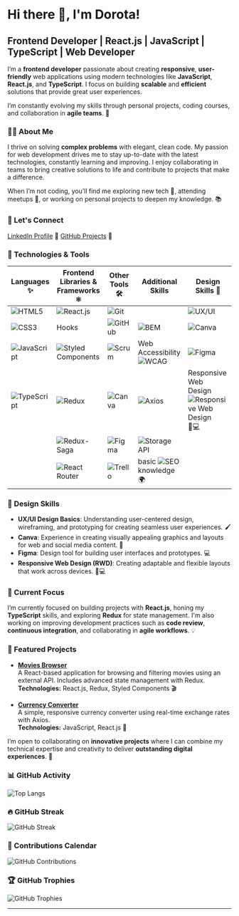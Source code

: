 # Hi there 👋, I'm Dorota! 

## Frontend Developer | React.js | JavaScript | TypeScript | Web Developer

I’m a **frontend developer** passionate about creating **responsive**, **user-friendly** web applications using modern technologies like **JavaScript**, **React.js**, and **TypeScript**. I focus on building **scalable** and **efficient** solutions that provide great user experiences.

I’m constantly evolving my skills through personal projects, coding courses, and collaboration in **agile teams**. 🚀

### 👩‍💻 About Me

I thrive on solving **complex problems** with elegant, clean code. My passion for web development drives me to stay up-to-date with the latest technologies, constantly learning and improving. I enjoy collaborating in teams to bring creative solutions to life and contribute to projects that make a difference. 

When I’m not coding, you’ll find me exploring new tech 🌱, attending meetups 🎤, or working on personal projects to deepen my knowledge. 📚


### 🚀 Let's Connect
[LinkedIn Profile](https://www.linkedin.com/in/d-karpinska/) 💬 [GitHub Projects](https://github.com/Dor-Ka?tab=repositories) 🌟
<!-- 
- [My Portfolio](link-to-portfolio) 🌍 
-->
### 🔧 Technologies & Tools

| **Languages** ✨                                          | **Frontend Libraries & Frameworks** ⚛️                             | **Other Tools** 🛠️                                              | **Additional Skills**                                          | **Design Skills** 🎨                                       |
|----------------------------------------------------------|---------------------------------------------------------------------|-----------------------------------------------------------------|---------------------------------------------------------------|------------------------------------------------------------|
| ![HTML5](https://img.shields.io/badge/-HTML5-E34F26?logo=html5&logoColor=ffffff)  | ![React.js](https://img.shields.io/badge/-React.js-61DAFB?logo=react&logoColor=black) | ![Git](https://img.shields.io/badge/-Git-F05032?logo=git&logoColor=white) |  | ![UX/UI](https://img.shields.io/badge/-UX%2FUI-FF9A8B?logo=figma&logoColor=white) |
| ![CSS3](https://img.shields.io/badge/-CSS3-1572B6?logo=css3&logoColor=ffffff)   | Hooks                                                              | ![GitHub](https://img.shields.io/badge/-GitHub-181717?logo=github&logoColor=white) | ![BEM](https://img.shields.io/badge/-BEM-FF3E00?logo=css3&logoColor=white) | ![Canva](https://img.shields.io/badge/-Canva-FF4F00?logo=canva&logoColor=white) |
| ![JavaScript](https://img.shields.io/badge/-JavaScript-F7DF1E?logo=javascript&logoColor=black) | ![Styled Components](https://img.shields.io/badge/-Styled%20Components-DB7093?logo=styled-components&logoColor=white) | ![Scrum](https://img.shields.io/badge/-Scrum-2E1B8E?logo=scrum&logoColor=white) | Web Accessibility ![WCAG](https://img.shields.io/badge/-WCAG-2F2F2F?logo=html5&logoColor=white) | ![Figma](https://img.shields.io/badge/-Figma-F24E1E?logo=figma&logoColor=white) |
| ![TypeScript](https://img.shields.io/badge/-TypeScript-3178C6?logo=typescript&logoColor=ffffff) | ![Redux](https://img.shields.io/badge/-Redux-764ABC?logo=redux&logoColor=white)  | ![Canva](https://img.shields.io/badge/-Canva-FF4F00?logo=canva&logoColor=white) | ![Axios](https://img.shields.io/badge/-Axios-5A29E4?logo=axios&logoColor=white) | Responsive Web Design ![Responsive Web Design](https://img.shields.io/badge/-RWD-4CAF50?logo=css3&logoColor=white) 📱💻                           |
|                                                          | ![Redux-Saga](https://img.shields.io/badge/-Redux%20Saga-999999?logo=redux&logoColor=white) | ![Figma](https://img.shields.io/badge/-Figma-F24E1E?logo=figma&logoColor=white) | ![Storage API](https://img.shields.io/badge/-Storage%20API-FFB300?logo=google-chrome&logoColor=black) |                                                            |
|                                                          | ![React Router](https://img.shields.io/badge/-React%20Router-CA4245?logo=react-router&logoColor=white) | ![Trello](https://img.shields.io/badge/-Trello-0079BF?logo=trello&logoColor=white) | basic ![SEO](https://img.shields.io/badge/-SEO-FF9A8B?logo=google&logoColor=black) knowledge 🌍 |                                                            |

### 🎨 Design Skills

- **UX/UI Design Basics**: Understanding user-centered design, wireframing, and prototyping for creating seamless user experiences. 🖌️
- **Canva**: Experience in creating visually appealing graphics and layouts for web and social media content. 🎨
- **Figma**: Design tool for building user interfaces and prototypes. 💻
- **Responsive Web Design (RWD)**: Creating adaptable and flexible layouts that work across devices. 📱💻

### 🌱 Current Focus

I’m currently focused on building projects with **React.js**, honing my **TypeScript** skills, and exploring **Redux** for state management. I'm also working on improving development practices such as **code review**, **continuous integration**, and collaborating in **agile workflows**. 💡

### 🌟 Featured Projects

- [**Movies Browser**](https://github.com/Dor-Ka/movies-browser)  
  A React-based application for browsing and filtering movies using an external API. Includes advanced state management with Redux.  
  **Technologies:** React.js, Redux, Styled Components 🎬  

- [**Currency Converter**](https://github.com/Dor-Ka/currency-converter)  
  A simple, responsive currency converter using real-time exchange rates with Axios.  
  **Technologies:** JavaScript, React.js 💱


I’m open to collaborating on **innovative projects** where I can combine my technical expertise and creativity to deliver **outstanding digital experiences**. 🚀


### 📊 GitHub Activity

![Top Langs](https://github-readme-stats.vercel.app/api/top-langs/?username=Dor-Ka&layout=compact&theme=radical)

### 🔥 GitHub Streak

![GitHub Streak](https://github-readme-streak-stats.herokuapp.com/?user=Dor-Ka)

### 📅 Contributions Calendar

![GitHub Contributions](https://github-readme-activity-graph.cyclic.app/graph?username=Dor-Ka)

### 🏆 GitHub Trophies

![GitHub Trophies](https://github-profile-trophy.vercel.app/?username=Dor-Ka&theme=radical&column=3&row=1&no-issues=true&no-stars=true&no-forks=true&no-repositories=true&no-commits=false&no-pull-requests=false&no-reviews=false)


---

<!-- 
### ✨ Fun Fact

I’m always trying to **code** like the [**little rocket emoji** 🚀](https://emojipedia.org/rocket/) and love building **amazing things**!
-->
